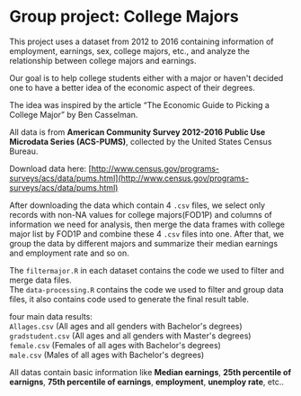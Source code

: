 # Group project: College Majors
  
  This project uses a dataset from 2012 to 2016 containing information of employment, earnings, sex, college majors, etc., and analyze the relationship between college majors and earnings. 
  
  Our goal is to help college students either with a major or haven't decided one to have a better idea of the economic aspect of their degrees. 
  
  The idea was inspired by the article “The Economic Guide to Picking a College Major” by Ben Casselman.

  All data is from **American Community Survey 2012-2016 Public Use Microdata Series (ACS-PUMS)**, collected by the United States Census Bureau.

  Download data here: [http://www.census.gov/programs-surveys/acs/data/pums.html](http://www.census.gov/programs-surveys/acs/data/pums.html)

  
  
  After downloading the data which contain 4 `.csv` files, we select only records with non-NA values for college majors(FOD1P) and columns of information we need for analysis, then merge the data frames with college major list by FOD1P and combine these 4 `.csv` files into one. After that, we group the data by different majors and summarize their median earnings and employment rate and so on. 
  
  The `filtermajor.R` in each dataset contains the code we used to filter and merge data files.    
  The `data-processing.R` contains the code we used to filter and group data files, it also contains code used to generate the final result table.

 
 four main data results:  
    `Allages.csv`  (All ages and all genders with Bachelor's degrees)  
    `gradstudent.csv` (All ages and all genders with Master's degrees)    
    `female.csv` (Females of all ages with Bachelor's degrees)  
    `male.csv` (Males of all ages with Bachelor's degrees)  
 
  All datas contain basic information like **Median earnings**, **25th percentile of earnigns**, **75th percentile of earnings**, **employment**, **unemploy rate**, etc.. 